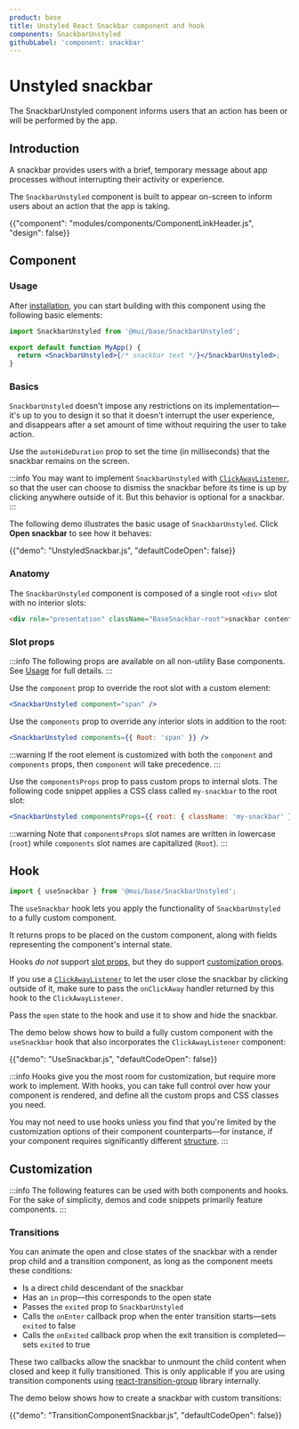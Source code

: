 ```yaml
---
product: base
title: Unstyled React Snackbar component and hook
components: SnackbarUnstyled
githubLabel: 'component: snackbar'
---
```


# Unstyled snackbar

<p class="description">The SnackbarUnstyled component informs users that an action has been or will be performed by the app.</p>

## Introduction

A snackbar provides users with a brief, temporary message about app processes without interrupting their activity or experience.

The `SnackbarUnstyled` component is built to appear on-screen to inform users about an action that the app is taking.

{{"component": "modules/components/ComponentLinkHeader.js", "design": false}}

## Component

### Usage

After [installation](/base/getting-started/quickstart/#installation), you can start building with this component using the following basic elements:

```jsx
import SnackbarUnstyled from '@mui/base/SnackbarUnstyled';

export default function MyApp() {
  return <SnackbarUnstyled>{/* snackbar text */}</SnackbarUnstyled>;
}
```

### Basics

`SnackbarUnstyled` doesn't impose any restrictions on its implementation—it's up to you to design it so that it doesn't interrupt the user experience, and disappears after a set amount of time without requiring the user to take action.

Use the `autoHideDuration` prop to set the time (in milliseconds) that the snackbar remains on the screen.

:::info
You may want to implement `SnackbarUnstyled` with [`ClickAwayListener`](/base/react-click-away-listener/), so that the user can choose to dismiss the snackbar before its time is up by clicking anywhere outside of it.
But this behavior is optional for a snackbar.
:::

The following demo illustrates the basic usage of `SnackbarUnstyled`.
Click **Open snackbar** to see how it behaves:

{{"demo": "UnstyledSnackbar.js", "defaultCodeOpen": false}}

### Anatomy

The `SnackbarUnstyled` component is composed of a single root `<div>` slot with no interior slots:

```html
<div role="presentation" className="BaseSnackbar-root">snackbar content</div>
```

### Slot props

:::info
The following props are available on all non-utility Base components.
See [Usage](/base/getting-started/usage/) for full details.
:::

Use the `component` prop to override the root slot with a custom element:

```jsx
<SnackbarUnstyled component="span" />
```

Use the `components` prop to override any interior slots in addition to the root:

```jsx
<SnackbarUnstyled components={{ Root: 'span' }} />
```

:::warning
If the root element is customized with both the `component` and `components` props, then `component` will take precedence.
:::

Use the `componentsProps` prop to pass custom props to internal slots.
The following code snippet applies a CSS class called `my-snackbar` to the root slot:

```jsx
<SnackbarUnstyled componentsProps={{ root: { className: 'my-snackbar' } }} />
```

:::warning
Note that `componentsProps` slot names are written in lowercase (`root`) while `components` slot names are capitalized (`Root`).
:::

## Hook

```js
import { useSnackbar } from '@mui/base/SnackbarUnstyled';
```

The `useSnackbar` hook lets you apply the functionality of `SnackbarUnstyled` to a fully custom component.

It returns props to be placed on the custom component, along with fields representing the component's internal state.

Hooks _do not_ support [slot props](#slot-props), but they do support [customization props](#customization).

If you use a [`ClickAwayListener`](/base/react-click-away-listener/) to let the user close the snackbar by clicking outside of it, make sure to pass the `onClickAway` handler returned by this hook to the `ClickAwayListener`.

Pass the `open` state to the hook and use it to show and hide the snackbar.

The demo below shows how to build a fully custom component with the `useSnackbar` hook that also incorporates the `ClickAwayListener` component:

{{"demo": "UseSnackbar.js", "defaultCodeOpen": false}}

:::info
Hooks give you the most room for customization, but require more work to implement.
With hooks, you can take full control over how your component is rendered, and define all the custom props and CSS classes you need.

You may not need to use hooks unless you find that you're limited by the customization options of their component counterparts—for instance, if your component requires significantly different [structure](#anatomy).
:::

## Customization

:::info
The following features can be used with both components and hooks.
For the sake of simplicity, demos and code snippets primarily feature components.
:::

### Transitions

You can animate the open and close states of the snackbar with a render prop child and a transition component, as long as the component meets these conditions:

- Is a direct child descendant of the snackbar
- Has an `in` prop—this corresponds to the open state
- Passes the `exited` prop to `SnackbarUnstyled`
- Calls the `onEnter` callback prop when the enter transition starts—sets `exited` to false
- Calls the `onExited` callback prop when the exit transition is completed—sets `exited` to true

These two callbacks allow the snackbar to unmount the child content when closed and keep it fully transitioned.
This is only applicable if you are using transition components using [react-transition-group](https://github.com/reactjs/react-transition-group) library internally.

The demo below shows how to create a snackbar with custom transitions:

{{"demo": "TransitionComponentSnackbar.js", "defaultCodeOpen": false}}
